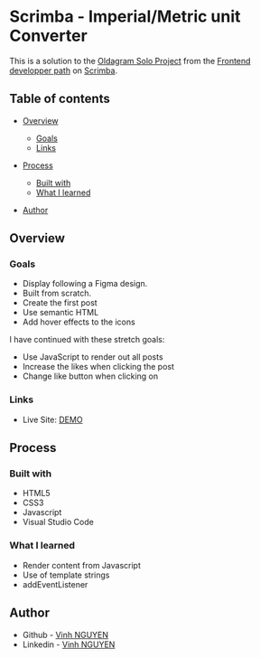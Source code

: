 # Scrimba - Imperial/Metric unit Converter

This is a solution to the [Oldagram Solo Project](https://scrimba.com/learn/frontend/solo-project-oldagram-co2274297820a9405442e3a2a) from the [Frontend developper path](https://scrimba.com/learn/frontend) on [Scrimba](https://scrimba.com/).

## Table of contents

- [Overview](#overview)
  - [Goals](#goals)
  - [Links](#links)

- [Process](#process)
  - [Built with](#built-with)
  - [What I learned](#what-i-learned)
 
- [Author](#author)

## Overview

### Goals

- Display following a Figma design. 
- Built from scratch.
- Create the first post
- Use semantic HTML
- Add hover effects to the icons


I have continued with these stretch goals:
- Use JavaScript to render out all posts
- Increase the likes when clicking the post
- Change like button when clicking on

### Links

- Live Site: [DEMO](https://vinh-nguyen-code.github.io/Oldagram-Scrimba/)

## Process

### Built with

- HTML5
- CSS3
- Javascript
- Visual Studio Code

### What I learned

- Render content from Javascript
- Use of template strings
- addEventListener

## Author

- Github - [Vinh NGUYEN](https://github.com/vinh-nguyen-code)
- Linkedin - [Vinh NGUYEN](https://www.linkedin.com/in/tuan-vinh-nguyen/)
